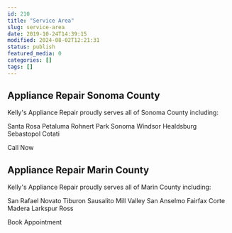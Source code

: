 ```yaml
---
id: 210
title: "Service Area"
slug: service-area
date: 2019-10-24T14:39:15
modified: 2024-08-02T12:21:31
status: publish
featured_media: 0
categories: []
tags: []
---
```


## Appliance Repair Sonoma County


Kelly's Appliance Repair proudly serves all of Sonoma County including:



Santa Rosa
Petaluma
Rohnert Park
Sonoma
Windsor
Healdsburg
Sebastopol
Cotati

Call Now
## Appliance Repair Marin County


Kelly's Appliance Repair proudly serves all of Marin County including:



San Rafael
Novato
Tiburon
Sausalito
Mill Valley
San Anselmo
Fairfax
Corte Madera
Larkspur
Ross

Book Appointment